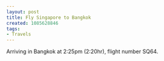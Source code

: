 ```yaml
---
layout: post
title: Fly Singapore to Bangkok
created: 1085628846
tags:
- Travels
---
```

Arriving in Bangkok at 2:25pm (2:20hr), flight number SQ64.
